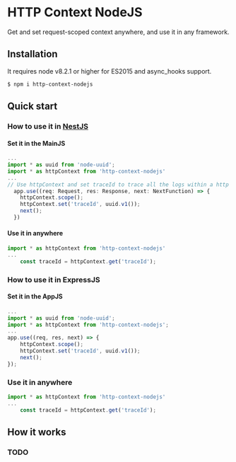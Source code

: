 # HTTP Context NodeJS

Get and set request-scoped context anywhere, and use it in any framework.

## Installation

It requires node v8.2.1 or higher for ES2015 and async_hooks support.

```bash
$ npm i http-context-nodejs
```

## Quick start
### How to use it in [NestJS](https://nestjs.com/)

#### Set it in the MainJS
```js
...
import * as uuid from 'node-uuid';
import * as httpContext from 'http-context-nodejs'
...
// Use httpContext and set traceId to trace all the logs within a http request
  app.use((req: Request, res: Response, next: NextFunction) => {
    httpContext.scope();
    httpContext.set('traceId', uuid.v1());
    next();
  })
```

#### Use it in anywhere

```js
import * as httpContext from 'http-context-nodejs'
...
    const traceId = httpContext.get('traceId');
```

### How to use it in ExpressJS

#### Set it in the AppJS

```js
...
import * as uuid from 'node-uuid';
import * as httpContext from 'http-context-nodejs';
...
app.use((req, res, next) => {
    httpContext.scope();
    httpContext.set('traceId', uuid.v1());
    next();
});

```
### Use it in anywhere

```js
import * as httpContext from 'http-context-nodejs'
...
    const traceId = httpContext.get('traceId');
```

## How it works
### TODO
